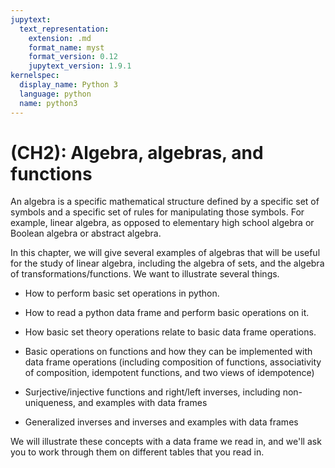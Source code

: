 ```yaml
---
jupytext:
  text_representation:
    extension: .md
    format_name: myst
    format_version: 0.12
    jupytext_version: 1.9.1
kernelspec:
  display_name: Python 3
  language: python
  name: python3
---
```


# (CH2): Algebra, algebras, and functions

An algebra is a specific mathematical structure defined by a specific set of symbols and a specific set of rules for manipulating those symbols.
For example, linear algebra, as opposed to elementary high school algebra or Boolean algebra or abstract algebra.

In this chapter, we will give several examples of algebras that will be useful for the study of linear algebra, including the algebra of sets, and the algebra of transformations/functions.
We want to illustrate several things.

- How to perform basic set operations in python.

- How to read a python data frame and perform basic operations on it. 

- How basic set theory operations relate to basic data frame operations. 

- Basic operations on functions and how they can be implemented with data frame operations (including composition of functions, associativity of composition, idempotent functions, and two views of idempotence)

- Surjective/injective functions and right/left inverses, including non-uniqueness, and examples with data frames

- Generalized inverses and inverses and examples with data frames

We will illustrate these concepts with a data frame we read in, and we'll ask you to work through them on different tables that you read in.

